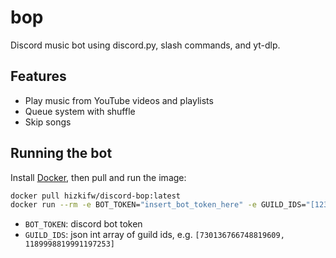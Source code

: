 # bop

Discord music bot using discord.py, slash commands, and yt-dlp.

## Features

- Play music from YouTube videos and playlists
- Queue system with shuffle
- Skip songs

## Running the bot

Install [Docker](https://www.docker.com/), then pull and run the image:

```bash
docker pull hizkifw/discord-bop:latest
docker run --rm -e BOT_TOKEN="insert_bot_token_here" -e GUILD_IDS="[1234567890123456789]" hizkifw/discord-bop:latest
```

- `BOT_TOKEN`: discord bot token
- `GUILD_IDS`: json int array of guild ids, e.g. `[730136766748819609, 1189998819991197253]`
